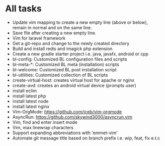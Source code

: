 # All tasks

- Update vim mapping to create a new empty line (above or below), remain in normal and on the same line.
- Save file after creating a new empty line.
- Vim for laravel framework
- Get a git-repo and change to the newly created directory
- Build and install redis and imagick php extension
- Create a new gradle starter project i.e. java, javafx, android or cpp
- bl-config: Customized BL configuration files and scripts
- bl-meta-\*: Customized BL meta (installation) scripts
- bl-welcome: Customized BL post installation script
- bl-utilities: Customized collection of BL scripts
- create-virtual-host: creates virtual host for apache or nginx
- create-avd: creates an android virtual device (prompts user)
- install eclim
- install latest php
- install latest node
- install latest nginx
- Vim-OrgMode: https://github.com/jceb/vim-orgmode
- AsyncRun: https://github.com/skywind3000/asyncrun.vim
- Vim, find and enter insert mode
- Vim, max linewrap characters
- Support expanding abbreviations with 'emmet-vim'
- Automate git message title based on branch prefix i.e. wip, feat, fix e.t.c
